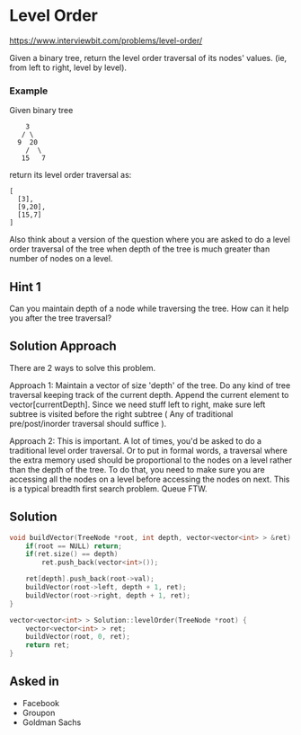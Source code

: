 # Level Order
https://www.interviewbit.com/problems/level-order/

Given a binary tree, return the level order traversal of its nodes' values. (ie, from left to right, level by level).

### Example

Given binary tree
```
    3
   / \
  9  20
    /  \
   15   7
```
return its level order traversal as:

```
[
  [3],
  [9,20],
  [15,7]
]
```

Also think about a version of the question where you are asked to do a level order traversal of the tree when depth of the tree is much greater than number of nodes on a level.


## Hint 1

Can you maintain depth of a node while traversing the tree. How can it help you after the tree traversal?

## Solution Approach

There are 2 ways to solve this problem.

Approach 1: Maintain a vector of size 'depth' of the tree. Do any kind of tree traversal keeping track of the current depth. Append the current element to vector[currentDepth]. Since we need stuff left to right, make sure left subtree is visited before the right subtree ( Any of traditional pre/post/inorder traversal should suffice ).

Approach 2: This is important. A lot of times, you'd be asked to do a traditional level order traversal. Or to put in formal words, a traversal where the extra memory used should be proportional to the nodes on a level rather than the depth of the tree. To do that, you need to make sure you are accessing all the nodes on a level before accessing the nodes on next. This is a typical breadth first search problem. Queue FTW.

## Solution

```cpp
void buildVector(TreeNode *root, int depth, vector<vector<int> > &ret) {
    if(root == NULL) return;
    if(ret.size() == depth)
        ret.push_back(vector<int>());

    ret[depth].push_back(root->val);
    buildVector(root->left, depth + 1, ret);
    buildVector(root->right, depth + 1, ret);
}

vector<vector<int> > Solution::levelOrder(TreeNode *root) {
    vector<vector<int> > ret;
    buildVector(root, 0, ret);
    return ret;
}
```

## Asked in
* Facebook
* Groupon
* Goldman Sachs

